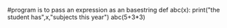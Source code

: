 #program is to pass an expression as an basestring
def abc(x):
    print("the student has",x,"subjects this year")
abc(5+3*3)
